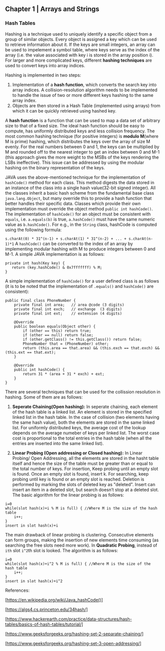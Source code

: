 ## Chapter 1 | Arrays and Strings
### Hash Tables
Hashing is a technique used to uniquely identify a specific object from a group of similar objects. Every object is assigned 
a key which can be used to retrieve information about it. If the keys are small integers, an array can be used to impelement 
a symbol table, where keys serve as the index of the array (i.e. the value associated with key i is stored in the array 
position i). For larger and more complicated keys, different **hashing techniques** are used to convert keys into array indices.

Hashing is implemented in two steps:
1. Implementation of a **hash function**, which converts the search key into array indices. A collision-resolution algorithm
needs to be implemented to handle the issue of two or more different keys hashing to the same array index.
2. Objects are then stored in a Hash Table (implemented using arrays) from which it can be quickly retrieved using hashed key.

A **hash function** is a function that can be used to map a data set of arbitrary size to that of a fixed size. 
The ideal hash function should be easy to compute, has uniformly distributed keys and less collision frequency. The most common hashing technique (for positive integers) is **modulo M**(where M is prime) hashing, which distributes the keys over the array of size M evenly. For the real numbers between 0 and 1, the keys can be multiplied by M and rounded off to the nearest integer to get an index between 0 and M-1 (this approach gives the more weight to the MSBs of the keys rendering the LSBs ineffective). This issue can be addressed by using the modular hashing on the binary representation of the keys.

JAVA uses the above-mentioned technique for the implementation of `hashCode()` method for each class. This method digests the data stored in an instance of the class into a single hash value(32-bit signed integer). All the classes inherit a basic hash scheme from the fundamental base class `java.lang.Object`, but many override this to provide a hash function that better handles their specific data. Classes which provide their own implementation must override the object method `public int hashCode()`. The implementation of `hashCode()` for an object must be consistent with `equals`, i.e. `a.equals(b)` is true, `a.hashCode()` must have the same numeric value as `b.hashCode()`. For e.g., in the `String` class, hashCode is computed using the following formula:

`s.charAt(0) * 31^(n-1) + s.charAt(1) * 31^(n-2) + ... + s.charAt(n-1)*1`
A `hashCode()` can be converted to the index of an array by implementing modular hashing with M to produce integers between 0 and M-1. A simple JAVA implementation is as follows:
```
private int hash(Key key) {
   return (key.hashCode() & 0x7fffffff) % M;
}
```
A simple implementation of `hashCode()` for a user defined class is as follows (it is to be noted that the implementation of `.equals()` and `hashCode()` are consistent):

```
public final class PhoneNumber {
    private final int area;   // area @code (3 digits)
    private final int exch;   // exchange  (3 digits)
    private final int ext;    // extension (4 digits)
    
    @Override
    public boolean equals(Object other) {
        if (other == this) return true;
        if (other == null) return false;
        if (other.getClass() != this.getClass()) return false;
        PhoneNumber that = (PhoneNumber) other;
        return (this.area == that.area) && (this.exch == that.exch) && (this.ext == that.ext);
    }
    
    @Override
    public int hashCode() {
        return 31 * (area + 31 * exch) + ext;
    }
}
```

There are several techniques that can be used for the collission resolution in hashing. Some of them are as follows:
1) **Seperate Chaining(Open hashing):**
  In seperate chaining, each element of the hash table is a linked list. An element is stored in the specified linked list in the hash table. In the case of collision (two elements having the same hash value), both the elements are stored in the same linked list. For uniformly distributed keys, the average cost of the lookup depends on the average numeber of keys per linked list. The worst case cost is proportional to the total entries in the hash table (when all the entries are inserted into the same linked list).
  
2) **Linear Probing (Open addressing or Closed hashing):**
  In Linear Probing/ Open Addressing, all the elements are stored in the hasht table itself and hence the size of the table must be greater than or equal to the total number of keys. For insertion, Keep probing until an empty slot is found. Once an empty slot is found, insert k. For searching, keep probing until key is found or an empty slot is reached. Deletion is performed by marking the slots of deleted key as "deleted". Insert can insert an item in a deleted slot, but search doesn’t stop at a deleted slot. The basic algorithm for the linear probing is as follows:
  ```
  i=0
  while(slot hash(x)+i % M is full) { //Where M is the size of the hash table
      i++;
  }
  insert in slot hash(x)+i
  ```
  The main drawback of linear probing is clustering. Consecutive elements can form groups, making the insertion of new elements time consuming (as searching the free slots need more work). In **Quadratic Probing**, instead of `ith` slot `i^2`th slot is looked. The algorithm is as follows:
  ```
  i=0
  while(slot hash(x)+i^2 % M is full) { //Where M is the size of the hash table
      i++;
  }
  insert in slot hash(x)+i^2
  ```
  
  References:
  
  [https://en.wikipedia.org/wiki/Java_hashCode()]
  
  [https://algs4.cs.princeton.edu/34hash/]
  
  [https://www.hackerearth.com/practice/data-structures/hash-tables/basics-of-hash-tables/tutorial/]
  
  [https://www.geeksforgeeks.org/hashing-set-2-separate-chaining/]
  
  [https://www.geeksforgeeks.org/hashing-set-3-open-addressing/]
  
  
